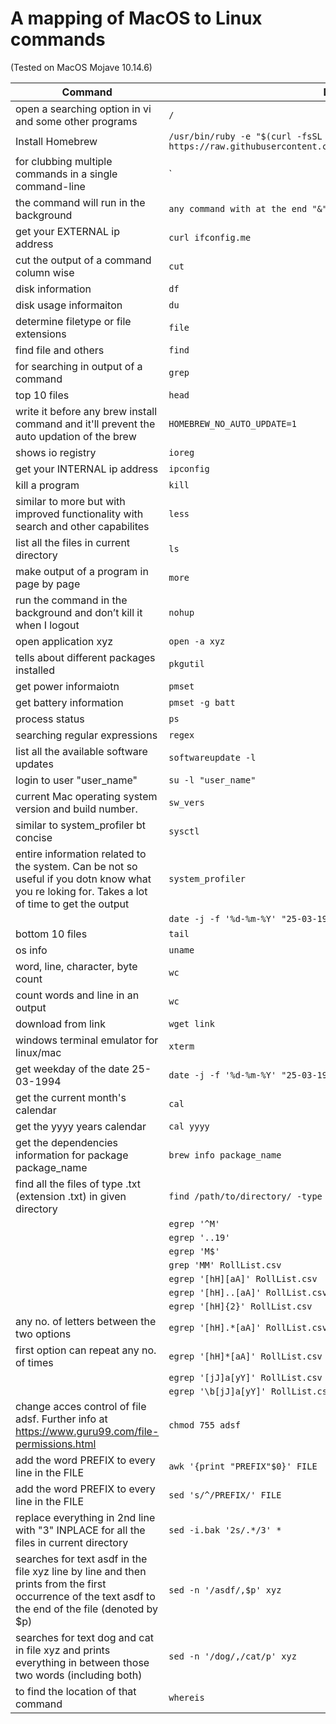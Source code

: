 # A mapping of MacOS to Linux commands
(Tested on MacOS Mojave 10.14.6)

|Command|Details|
|-------|-------|
|open a searching option in vi and some other programs	|`/`|
|Install Homebrew	|`/usr/bin/ruby -e "$(curl -fsSL https://raw.githubusercontent.com/Homebrew/install/master/install)"`|
|for clubbing multiple commands in a single command-line	|`|`|
|the command will run in the background	|`any command with at the end "&" without the quotes`|
|get your EXTERNAL ip address	|`curl ifconfig.me`|
|cut the output of a command column wise	|`cut`|
|disk information	|`df`|
|disk usage informaiton	|`du`|
|determine filetype or file extensions	|`file`|
|find file and others	|`find`|
|for searching in output of a command	|`grep`|
|top 10 files	|`head`|
|write it before any brew install command and it'll prevent the auto updation of the brew	|`HOMEBREW_NO_AUTO_UPDATE=1`|
|shows io registry	|`ioreg`|
|get your INTERNAL ip address	|`ipconfig`|
|kill a program	|`kill`|
|similar to more but with improved functionality with search and other capabilites	|`less`|
|list all the files in current directory	|`ls`|
|make output of a program in page by page	|`more`|
|run the command in the background and don’t kill it when I logout	|`nohup`|
|open application xyz	|`open -a xyz`|
|tells about different packages installed	|`pkgutil`|
|get power informaiotn	|`pmset`|
|get battery information	|`pmset -g batt`|
|process status	|`ps`|
|searching regular expressions	|`regex`|
|list all the available software updates	|`softwareupdate -l`|
|login to user "user_name"	|`su -l "user_name"`|
|current Mac operating system version and build number.	|`sw_vers`|
|similar to system_profiler bt concise	|`sysctl`|
|entire information related to the system. Can be not so useful if you dotn know what you re loking for. Takes a lot of time to get the output	|`system_profiler`|
|	|`date -j -f '%d-%m-%Y' "25-03-1994" +'%A'`|
|bottom 10 files	|`tail`|
|os info	|`uname`|
|word, line, character, byte count	|`wc`|
|count words and line in an output	|`wc`|
|download from link	|`wget link`|
|windows terminal emulator for linux/mac	|`xterm`|
|get weekday of the date 25-03-1994	|`date -j -f '%d-%m-%Y' "25-03-1994" +'%A'`|
|get the current month's calendar	|`cal`|
|get the yyyy years calendar	|`cal yyyy`|
|get the dependencies information for package package_name	|`brew info package_name`|
|find all the files of type .txt (extension .txt) in given directory	|`find /path/to/directory/ -type f -name "*.txt"`|
|	|`egrep '^M'`|
|	|`egrep '..19'`|
|	|`egrep 'M$'`|
|	|`grep 'MM' RollList.csv`|
|	|`egrep '[hH][aA]' RollList.csv`|
|	|`egrep '[hH]..[aA]' RollList.csv`|
|	|`egrep '[hH]{2}' RollList.csv`|
|any no. of letters between the two options	|`egrep '[hH].*[aA]' RollList.csv`|
|first option can repeat any no. of times	|`egrep '[hH]*[aA]' RollList.csv`|
|	|`egrep '[jJ]a[yY]' RollList.csv `|
|	|`egrep '\b[jJ]a[yY]' RollList.csv `|
|change acces control of file adsf. Further info at https://www.guru99.com/file-permissions.html	|`chmod 755 adsf`|
|add the word PREFIX to every line in the FILE	|`awk '{print "PREFIX"$0}' FILE`|
|add the word PREFIX to every line in the FILE	|`sed 's/^/PREFIX/' FILE`|
|replace everything in 2nd line with "3" INPLACE for all the files in current directory	|`sed -i.bak '2s/.*/3' *`|
|searches for text asdf in the file xyz line by line and then prints from the first occurrence of the text asdf to the end of the file (denoted by $p)	|`sed -n '/asdf/,$p' xyz`|
|searches for text dog and cat in file xyz and prints everything in between those two words (including both)	|`sed -n '/dog/,/cat/p' xyz`|
|to find the location of that command	|`whereis`|  
